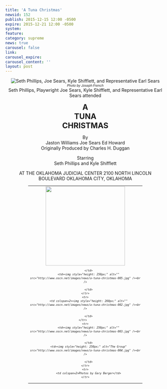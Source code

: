 ```yaml
---
title: 'A Tuna Christmas'
newsid: 152
publish: 2015-12-15 12:00 -0500
expire: 2015-12-21 12:00 -0500
system: 
feature: 
category: supreme
news: true
carousel: false
link: 
carousel_expire: 
carousel_content: ''
layout: post
---
```

<style>
	.tuna-wrapper {
		text-align: center;
	}
	.tuna-title {
		font-size: 24px;
	}
	.photos {
		font-size: 10px;
		line-height: 12px;
		text-align: center;
		font-style: italic;
		width: 375px;
		margin: auto;
	}
	.photos td {
		vertical-align: top;
	}
	.credit {
		font-style: italic;
		font-size: x-small;
	}
</style>
<div class="tuna-wrapper">

<p class="tuna-heading"></p>
<p><img alt="Seth Phillips, Joe Sears, Kyle Shifflett, and Representative Earl Sears" src="http://www.oscn.net/images/news/a-tuna-christmas-group.jpg"/>
<br /><span class="credit">Photo by Joseph French</span><br /><span>Seth Phillips, Playwright Joe Sears, Kyle Shifflett, and Representative Earl Sears attended</span></p>
<p><strong class="tuna-title">A <br/>TUNA <br/>CHRISTMAS</strong></p>
<p>By<br>
Jaston Williams Joe Sears Ed Howard  <br>
Originally Produced by Charles H. Duggan</p>
<p>Starring<br>
Seth Phillips and Kyle Shifflett</p>
<p>AT THE OKLAHOMA JUDICIAL CENTER 2100 NORTH LINCOLN BOULEVARD OKLAHOMA CITY, OKLAHOMA</p>
<table class="photos" style="width: 360px;">
	<tr>
		<td><img style="height: 250px;" alt="" src="http://www.oscn.net/images/news/a-tuna-christmas-001.jpg" /><br />
			
		</td>
		<td><img style="height: 250px;" alt="" src="http://www.oscn.net/images/news/a-tuna-christmas-005.jpg" /><br />
			
		</td>
	</tr>
	<tr>
		<td colspan=2><img style="height: 260px;" alt="" src="http://www.oscn.net/images/news/a-tuna-christmas-002.jpg" /><br />
			
		</td>
	</tr>	
	<tr>
		<td><img style="height: 250px;" alt="" src="http://www.oscn.net/images/news/a-tuna-christmas-003.jpg" /><br />
			
		</td>
		<td><img style="height: 250px;" alt="The Group" src="http://www.oscn.net/images/news/a-tuna-christmas-004.jpg" /><br />
			
		</td>
	</tr>
	<tr>
		<td colspan=2>Photos by Gary Berger</td>
	</tr>
</table>
</div>	